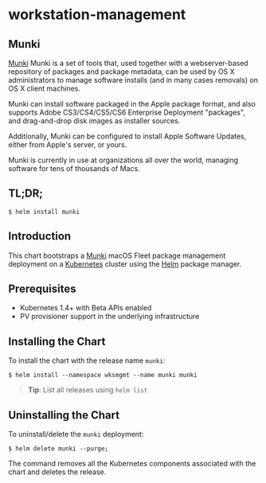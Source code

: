 # workstation-management    
## Munki

[Munki](https://www.munki.org/) Munki is a set of tools that, used together with a webserver-based repository of packages and package metadata, can be used by OS X administrators to manage software installs (and in many cases removals) on OS X client machines.

Munki can install software packaged in the Apple package format, and also supports Adobe CS3/CS4/CS5/CS6 Enterprise Deployment "packages", and drag-and-drop disk images as installer sources.

Additionally, Munki can be configured to install Apple Software Updates, either from Apple's server, or yours.

Munki is currently in use at organizations all over the world, managing software for tens of thousands of Macs.

## TL;DR;

```console
$ helm install munki
```

## Introduction

This chart bootstraps a [Munki](https://www.munki.org/) macOS Fleet package management deployment on a [Kubernetes](http://kubernetes.io) cluster using the [Helm](https://helm.sh) package manager.

## Prerequisites

- Kubernetes 1.4+ with Beta APIs enabled
- PV provisioner support in the underlying infrastructure

## Installing the Chart

To install the chart with the release name `munki`:

```console
$ helm install --namespace wksmgmt --name munki munki
```

> **Tip**: List all releases using `helm list`

## Uninstalling the Chart

To uninstall/delete the `munki` deployment:

```console
$ helm delete munki --purge;
```

The command removes all the Kubernetes components associated with the chart and deletes the release.
